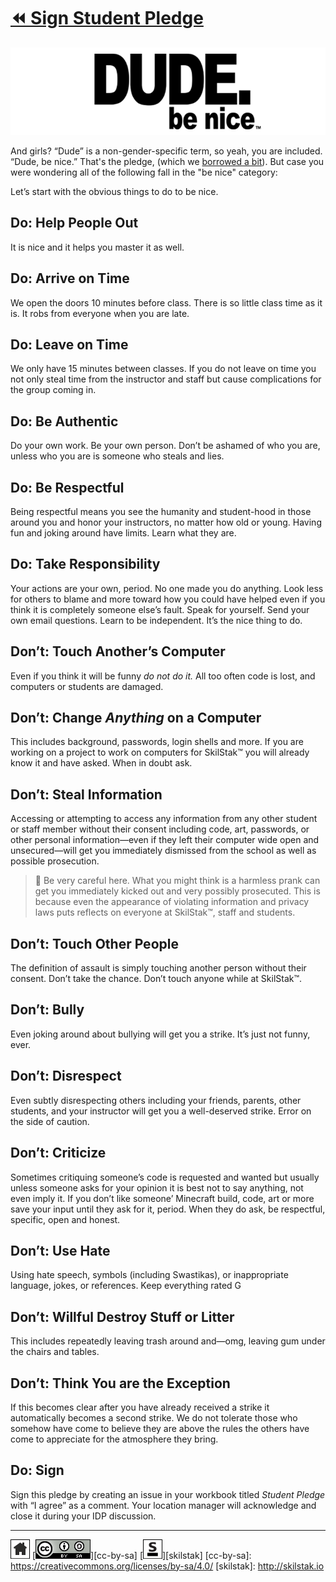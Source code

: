 # [⏪ Sign Student Pledge](/README.md)

![dude-be-nice](/assets/dude-be-nice.png)

And girls? “Dude” is a non-gender-specific term, so yeah, you are
included. “Dude, be nice.” That's the pledge, (which we [borrowed
a bit](https://www.dudebenice.com/)). But case you were wondering
all of the following fall in the "be nice" category:

Let’s start with the obvious things to do to be nice.

## Do: Help People Out

It is nice and it helps you master it as well.

## Do: Arrive on Time

We open the doors 10 minutes before class. There is so little class
time as it is. It robs from everyone when you are late.

## Do: Leave on Time

We only have 15 minutes between classes. If you do not leave on
time you not only steal time from the instructor and staff but cause
complications for the group coming in.

## Do: Be Authentic

Do your own work. Be your own person. Don’t be ashamed of who you
are, unless who you are is someone who steals and lies.

## Do: Be Respectful

Being respectful means you see the humanity and student-hood in
those around you and honor your instructors, no matter how old or
young. Having fun and joking around have limits. Learn what they are.

## Do: Take Responsibility

Your actions are your own, period. No one made you do anything.
Look less for others to blame and more toward how you could have
helped even if you think it is completely someone else’s fault.
Speak for yourself. Send your own email questions. Learn to be
independent. It’s the nice thing to do.

## Don’t: Touch Another’s Computer

Even if you think it will be funny *do not do it.* All too often code is lost, and computers or students are damaged.

## Don’t: Change *Anything* on a Computer 

This includes background, passwords, login shells and more. If you
are working on a project to work on computers for SkilStak™ you
will already know it and have asked. When in doubt ask.

## Don’t: Steal Information

Accessing or attempting to access any information from any other
student or staff member without their consent including code, art,
passwords, or other personal information—even if they left their
computer wide open and unsecured—will get you immediately dismissed
from the school as well as possible prosecution.

> 💬 Be very careful here. What you might think is a harmless prank
> can get you immediately kicked out and very possibly prosecuted.
> This is because even the appearance of violating information and
> privacy laws puts reflects on everyone at SkilStak™, staff and students.

## Don’t: Touch Other People

The definition of assault is simply touching another person without
their consent. Don’t take the chance. Don’t touch anyone while at
SkilStak™.

## Don’t: Bully

Even joking around about bullying will get you a strike. It’s just
not funny, ever.

## Don’t: Disrespect

Even subtly disrespecting others including your friends, parents,
other students, and your instructor will get you a well-deserved
strike. Error on the side of caution.

## Don’t: Criticize

Sometimes critiquing someone’s code is requested and wanted but
usually unless someone asks for your opinion it is best not to say
anything, not even imply it. If you don’t like someone’ Minecraft
build, code, art or more save your input until they ask for it,
period. When they do ask, be respectful, specific, open and honest.

## Don’t: Use Hate

Using hate speech, symbols (including Swastikas), or inappropriate
language, jokes, or references. Keep everything rated G

## Don’t: Willful Destroy Stuff or Litter

This includes repeatedly leaving trash around and—omg, leaving gum
under the chairs and tables.

## Don’t: Think You are the Exception

If this becomes clear after you have already received a strike it
automatically becomes a second strike. We do not tolerate those who
somehow have come to believe they are above the rules the others
have come to appreciate for the atmosphere they bring.

## Do: Sign

Sign this pledge by creating an issue in your workbook titled
*Student Pledge* with “I agree” as a comment. Your location manager
will acknowledge and close it during your IDP discussion.

---
[![home](/assets/home-bw.png)](/README.md)
[![cc-by-sa](/assets/cc-by-sa.png)][cc-by-sa]
[![skilstak](/assets/skilstak-logo-bw.png)][skilstak]
[cc-by-sa]: https://creativecommons.org/licenses/by-sa/4.0/
[skilstak]: http://skilstak.io

